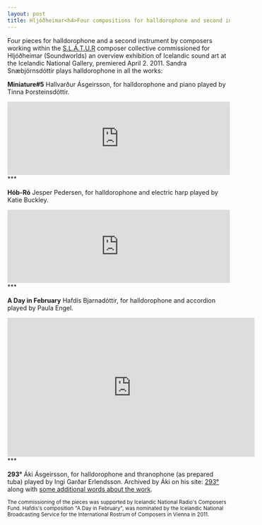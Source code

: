 ```yaml
---
layout: post
title: Hljóðheimar<h4>Four compositions for halldorophone and second instrument</h4>
---
```


Four pieces for halldorophone and a second instrument by composers working within the [S.L.Á.T.U.R](www.slatur.is) composer collective commissioned for Hljóðheimar (Soundworlds) an overview exhibition of Icelandic sound art at the Icelandic National Gallery, premiered April 2. 2011. Sandra Snæbjörnsdóttir plays halldorophone in all the works:  

**Miniature#5** Hallvarður Ásgeirsson, for halldorophone and piano played by Tinna Þorsteinsdóttir.

<iframe width="100%" height="166" scrolling="no" frameborder="no" src="https://w.soundcloud.com/player/?url=https%3A//api.soundcloud.com/tracks/319308277&amp;color=%2321170f&amp;auto_play=false&amp;hide_related=false&amp;show_comments=true&amp;show_user=true&amp;show_reposts=false&amp;show_teaser=true"></iframe>  
***  

**Hób-Ró** Jesper Pedersen, for halldorophone and electric harp played by Katie Buckley.

<iframe width="100%" height="166" scrolling="no" frameborder="no" src="https://w.soundcloud.com/player/?url=https%3A//api.soundcloud.com/tracks/26831880&amp;color=%232e272b&amp;auto_play=false&amp;hide_related=false&amp;show_comments=true&amp;show_user=true&amp;show_reposts=false&amp;show_teaser=true"></iframe>  
***  

**A Day in February** Hafdís Bjarnadóttir, for halldorophone and accordion played by Paula Engel.

<iframe width="560" height="315" src="https://www.youtube-nocookie.com/embed/zgEI3h5gces?rel=0&amp;showinfo=0" frameborder="0" allowfullscreen></iframe>  
***  

**293°** Áki Ásgeirsson, for halldorophone and thranophone (as prepared tuba) played by Ingi Garðar Erlendsson. Archived by Áki on his site: [293°](http://aki.is/pieces/293/aki-293.mp3) along with [some additional words about the work](http://aki.is/pieces/293/).  

<small>The commissioning of the pieces was supported by Icelandic National Radio's Composers Fund. Hafdís's composition "A Day in February", was nominated by the Icelandic National Broadcasting Service for the International Rostrum of Composers in Vienna in 2011.</small>
